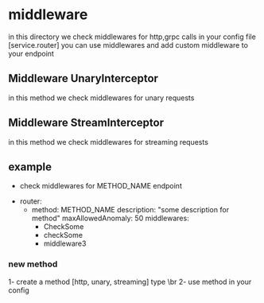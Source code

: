 # middleware
in this directory we check middlewares for http,grpc calls 
in your config file [service.router] you can use middlewares and add custom middleware to your endpoint

## Middleware UnaryInterceptor
in this method we check middlewares for unary requests 

## Middleware StreamInterceptor
in this method we check middlewares for streaming requests 

## example
* check middlewares for METHOD_NAME endpoint
- router:
    - method: METHOD_NAME
      description: "some description for method"
      maxAllowedAnomaly: 50
      middlewares:
        - CheckSome
        - checkSome
        - middleware3


### new method
1- create a method [http, unary, streaming] type \br
2- use method in your config
